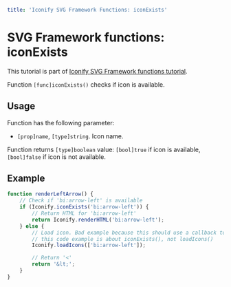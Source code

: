 ```yaml
title: 'Iconify SVG Framework Functions: iconExists'
```

# SVG Framework functions: iconExists

This tutorial is part of [Iconify SVG Framework functions tutorial](./functions.md#getting-icons).

Function `[func]iconExists()` checks if icon is available.

## Usage

Function has the following parameter:

- `[prop]name`, `[type]string`. Icon name.

Function returns `[type]boolean` value: `[bool]true` if icon is available, `[bool]false` if icon is not available.

## Example

```js
function renderLeftArrow() {
	// Check if 'bi:arrow-left' is available
	if (Iconify.iconExists('bi:arrow-left')) {
		// Return HTML for 'bi:arrow-left'
		return Iconify.renderHTML('bi:arrow-left');
	} else {
		// Load icon. Bad example because this should use a callback to re-render arrow, but
		// this code example is about iconExists(), not loadIcons()
		Iconify.loadIcons(['bi:arrow-left']);

		// Return '<'
		return '&lt;';
	}
}
```
